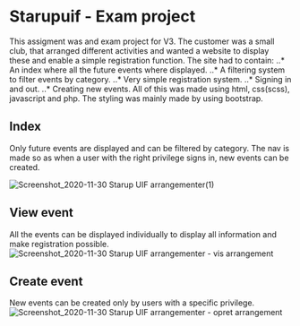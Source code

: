 # Starupuif - Exam project
This assigment was and exam project for V3. The customer was a small club, that arranged different activities and wanted a website to display these and enable a simple registration function. The site had to contain:
..* An index where all the future events where displayed.
..* A filtering system to filter events by category.
..* Very simple registration system.
..* Signing in and out.
..* Creating new events.
All of this was made using html, css(scss), javascript and php. The styling was mainly made by using bootstrap.

## Index

Only future events are displayed and can be filtered by category. The nav is made so as when a user with the right privilege signs in, new events can be created.

![Screenshot_2020-11-30 Starup UIF arrangementer(1)](https://user-images.githubusercontent.com/61143804/100725092-e34c4d80-33c3-11eb-996a-42c73a15629d.png)

## View event 
All the events can be displayed individually to display all information and make registration possible.
![Screenshot_2020-11-30 Starup UIF arrangementer - vis arrangement](https://user-images.githubusercontent.com/61143804/100725322-2dcdca00-33c4-11eb-9b74-9d4ece59201d.png)


## Create event
New events can be created only by users with a specific privilege.
![Screenshot_2020-11-30 Starup UIF arrangementer - opret arrangement](https://user-images.githubusercontent.com/61143804/100725395-463de480-33c4-11eb-8473-ad162aec0ab5.png)


